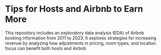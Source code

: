 # Tips for Hosts and Airbnb to Earn More 
 This repository includes an exploratory data analysis (EDA) of Airbnb booking information from 2011 to 2023. It explores strategies for increasing revenue by analyzing how adjustments in pricing, room types, and location focus can benefit both hosts and Airbnb
